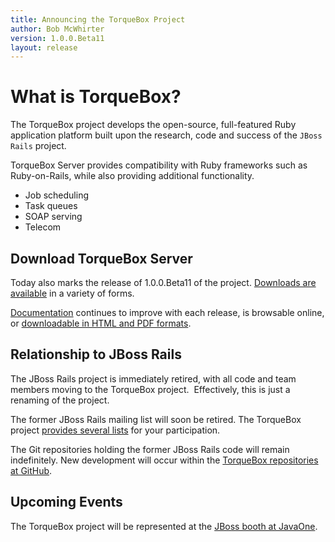```yaml
---
title: Announcing the TorqueBox Project
author: Bob McWhirter
version: 1.0.0.Beta11
layout: release
---
```

# What is TorqueBox?

The TorqueBox project develops the open-source, full-featured Ruby 
application platform built upon the research, code and success of 
the `JBoss Rails` project.

TorqueBox Server provides compatibility with Ruby frameworks such as 
Ruby-on-Rails, while also providing additional functionality.

* Job scheduling
* Task queues
* SOAP serving
* Telecom

## Download TorqueBox Server

Today also marks the release of 1.0.0.Beta11 of the project. 
[Downloads are available](/download) in a variety of forms.

[Documentation](/documentation/#{page.version}/) continues to improve with each release, 
is browsable online, or [downloadable in HTML and PDF formats](/documentation).

## Relationship to JBoss Rails

The JBoss Rails project is immediately retired, with all code and team 
members moving to the TorqueBox project.&nbsp; Effectively, this is just a renaming of the project.

The former JBoss Rails mailing list will soon be retired.  The TorqueBox project 
[provides several lists](/community/mailing_lists) for your participation.

The Git repositories holding the former JBoss Rails code will remain indefinitely. 
New development will occur within the [TorqueBox repositories at GitHub](/source_repository).

## Upcoming Events

The TorqueBox project will be represented at the [JBoss booth at JavaOne](http://www.jboss.org/events/javaone.html).

